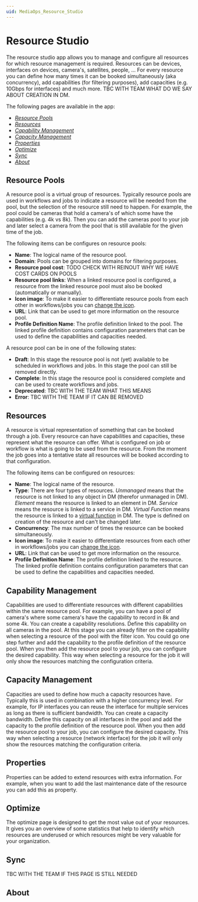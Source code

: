 ```yaml
---
uid: MediaOps_Resource_Studio
---
```


# Resource Studio

The resource studio app allows you to manage and configure all resources for which resource management is required. Resources can be devices, interfaces on devices, camera's, satellites, people, ... For every resource you can define how many times it can be booked simultaneously (aka concurrency), add capabilities (for filtering purposes), add capacities (e.g. 10Gbps for interfaces) and much more. TBC WITH TEAM WHAT DO WE SAY ABOUT CREATION IN DM.

The following pages are available in the app:

- [*Resource Pools*](#resource-pools)
- [*Resources*](#resources)
- [*Capability Management*](#capability-management)
- [*Capacity Management*](#capacity-management)
- [*Properties*](#properties)
- [*Optimize*](#optimize)
- [*Sync*](#sync)
- [*About*](#about)

## Resource Pools

A resource pool is a virtual group of resources. Typically resource pools are used in workflows and jobs to indicate a resource will be needed from the pool, but the selection of the resource still need to happen. For example, the pool could be cameras that hold a camera's of which some have the capabilities (e.g. 4k vs 8k). Then you can add the cameras pool to your job and later select a camera from the pool that is still available for the given time of the job.

The following items can be configures on resource pools:

- **Name**: The logical name of the resource pool.
- **Domain**: Pools can be grouped into domains for filtering purposes.
- **Resource pool cost**: TODO CHECK WITH REINOUT WHY WE HAVE COST CARDS ON POOLS
- **Resource pool links**: When a linked resource pool is configured, a resource from the linked resource pool must also be booked (automatically or manually).
- **Icon image**: To make it easier to differentiate resource pools from each other in workflows/jobs you can [change the icon](xref:MO_RS_Changing_Icons).
- **URL**: Link that can be used to get more information on the resource pool.
- **Profile Definition Name**: The profile definition linked to the pool. The linked profile definition contains configuration parameters that can be used to define the capabilities and capacities needed.

A resource pool can be in one of the following states:

- **Draft**: In this stage the resource pool is not (yet) available to be scheduled in workflows and jobs. In this stage the pool can still be removed directly.
- **Complete**: In this stage the resource pool is considered complete and can be used to create workflows and jobs.
- **Deprecated**: TBC WITH THE TEAM WHAT THIS MEANS
- **Error**: TBC WITH THE TEAM IF IT CAN BE REMOVED

## Resources

A resource is virtual representation of something that can be booked through a job. Every resource can have capabilities and capacities, these represent what the resource can offer. What is configured on job or workflow is what is going to be used from the resource. From the moment the job goes into a tentative state all resources will be booked according to that configuration.

The following items can be configured on resources:

- **Name**: The logical name of the resource.
- **Type**: There are four types of resources. *Unmanaged* means that the resource is not linked to any object in DM (therefor unmanaged in DM). *Element* means the resource is linked to an element in DM. *Service* means the resource is linked to a service in DM. *Virtual Function* means the resource is linked to a [virtual function](xref:implementing_function_srm) in DM. The type is defined on creation of the resource and can't be changed later.
- **Concurrency**: The max number of times the resource can be booked simultaneously.
- **Icon image**: To make it easier to differentiate resources from each other in workflows/jobs you can [change the icon](xref:RS_Changing_Icons).
- **URL**: Link that can be used to get more information on the resource.
- **Profile Definition Name**: The profile definition linked to the resource. The linked profile definition contains configuration parameters that can be used to define the capabilities and capacities needed.

## Capability Management

Capabilities are used to differentiate resources with different capabilities within the same resource pool. For example, you can have a pool of camera's where some camera's have the capability to record in 8k and some 4k. You can create a capability resolutions. Define this capability on all cameras in the pool. At this stage you can already filter on the capability when selecting a resource of the pool with the filter icon. You could go one step further and add the capability to the profile definition of the resource pool. When you then add the resource pool to your job, you can configure the desired capability. This way when selecting a resource for the job it will only show the resources matching the configuration criteria.

## Capacity Management

Capacities are used to define how much a capacity resources have. Typically this is used in combination with a higher concurrency level. For example, for IP interfaces you can reuse the interface for multiple services as long as there is sufficient bandwidth. You can create a capacity bandwidth. Define this capacity on all interfaces in the pool and add the capacity to the profile definition of the resource pool. When you then add the resource pool to your job, you can configure the desired capacity. This way when selecting a resource (network interface) for the job it will only show the resources matching the configuration criteria.

## Properties

Properties can be added to extend resources with extra information. For example, when you want to add the last maintenance date of the resource you can add this as property.

## Optimize

The optimize page is designed to get the most value out of your resources. It gives you an overview of some statistics that help to identify which resources are underused or which resources might be very valuable for your organization.

## Sync

TBC WITH THE TEAM IF THIS PAGE IS STILL NEEDED

## About
